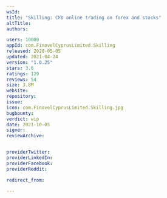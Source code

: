 ```yaml
---
wsId: 
title: "Skilling: CFD online trading on forex and stocks"
altTitle: 
authors:

users: 10000
appId: com.FinovelCyprusLimited.Skilling
released: 2020-05-05
updated: 2021-04-24
version: "1.0.25"
stars: 3.6
ratings: 129
reviews: 54
size: 3.8M
website: 
repository: 
issue: 
icon: com.FinovelCyprusLimited.Skilling.jpg
bugbounty: 
verdict: wip
date: 2021-10-05
signer: 
reviewArchive:


providerTwitter: 
providerLinkedIn: 
providerFacebook: 
providerReddit: 

redirect_from:

---
```



